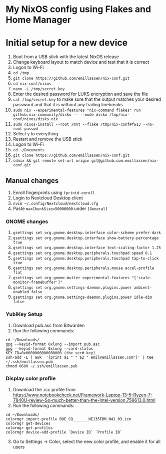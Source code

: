 # My NixOS config using Flakes and Home Manager

# Initial setup for a new device
1. Boot from a USB stick with the latest NixOS release
1. Change keyboard layout to match device and test that it is correct
1. Logon to Wi-Fi
1. `cd /tmp`
1. `git clone https://github.com/emillassen/nix-conf.git`
1. `cd nix-conf/nixos`
1. `nano -L /tmp/secret.key`
1. Enter the desired password for LUKS encryption and save the file
1. `cat /tmp/secret.key` to make sure that the output matches your desired password and that it is without any trailing linebreaks
1. `sudo nix --experimental-features "nix-command flakes" run github:nix-community/disko -- --mode disko /tmp/nix-conf/nixos/disks.nix`
1. `sudo nixos-install --root /mnt --flake /tmp/nix-conf#fw13 --no-root-passwd`
1. Select `y` to everything
1. Restart and remove the USB stick
1. Logon to Wi-Fi
1. `cd ~/Documents`
1. `git clone https://github.com/emillassen/nix-conf.git`
1. `cdnix && git remote set-url origin git@github.com:emillassen/nix-conf.git`

## Manual changes
1. Enroll fingerprints using `fprintd-enroll`
1. Login to Nextcloud Desktop client
1. `nvim ~/.config/Nextcloud/nextcloud.cfg`
1. Paste `maxChunkSize=50000000` under `[General]`

### GNOME changes
1. `gsettings set org.gnome.desktop.interface color-scheme prefer-dark`
1. `gsettings set org.gnome.desktop.interface show-battery-percentage true`
1. `gsettings set org.gnome.desktop.interface text-scaling-factor 1.25`
1. `gsettings set org.gnome.desktop.peripherals.touchpad speed 0.1`
1. `gsettings set org.gnome.desktop.peripherals.touchpad tap-to-click true`
1. `gsettings set org.gnome.desktop.peripherals.mouse accel-profile flat`
1. `gsettings set org.gnome.mutter experimental-features "['scale-monitor-framebuffer']"`
1. `gsettings set org.gnome.settings-daemon.plugins.power ambient-enabled false`
1. `gsettings set org.gnome.settings-daemon.plugins.power idle-dim false`

### YubiKey Setup
1. Download pub.asc from Bitwarden
1. Run the following commands: 
```
cd ~/Downloads/
gpg --keyid-format 0xlong --import pub.asc
gpg --keyid-format 0xlong --card-status
KEY_ID=0x0000000000000000 (the sec# key)
ssh-add -L | awk  '{print $1 " " $2 " emil@emillassen.com"}' | tee ~/.ssh/emillassen.pub
chmod 0600 ~/.ssh/emillassen.pub
```

### Display color profile
1. Download the .icc profile from https://www.notebookcheck.net/Framework-Laptop-13-5-Ryzen-7-7840U-review-So-much-better-than-the-Intel-version.756613.0.html
1. Run the following commands:
```
cd ~/Downloads/
colormgr import-profile BOE_CQ_______NE135FBM_N41_03.icm
colormgr get-devices
colormgr get-profiles
colormgr device-add-profile `Device ID` `Profile ID`
```
3. Go to Settings -> Color, select the new color profile, and enable it for all users
